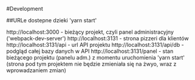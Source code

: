 #Development

##URLe dostepne dzieki 'yarn start'

http://localhost:3000 - bieżący projekt, czyli panel administracyjny ('webpack-dev-server')
http://localhost:3131 - strona pizzeri dla klientów
http://localhost:3131/api - url API projektu
http://localhost:3131/api/db - podgląd całej bazy danych w API
http://localhost:3131/panel - stan bieżącego projektu (panelu adm.)
z momentu uruchomienia 'yarn start' (strona pod tym projektem nie będzie zmieniała się na żwyo, wraz z wprowadzaniem zmian)

